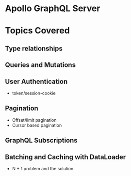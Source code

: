 # Apollo GraphQL Server
# Topics Covered
## Type relationships
## Queries and Mutations
## User Authentication
- token/session-cookie
## Pagination
- Offset/limit pagination
- Cursor based pagination
## GraphQL Subscriptions
## Batching and Caching with DataLoader
- N + 1 problem and the solution
